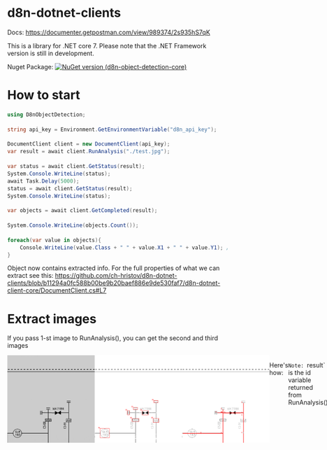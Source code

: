 # d8n-dotnet-clients

Docs: https://documenter.getpostman.com/view/989374/2s935hS7qK

This is a library for .NET core 7. Please note that the .NET Framework version is still in development.

Nuget Package:
[![NuGet version (d8n-object-detection-core)](https://img.shields.io/nuget/v/d8n-object-detection-core.svg?style=flat-square)](https://www.nuget.org/packages/d8n-object-detection-core/)

# How to start

```csharp
using D8nObjectDetection;

string api_key = Environment.GetEnvironmentVariable("d8n_api_key");

DocumentClient client = new DocumentClient(api_key);
var result = await client.RunAnalysis("./test.jpg");

var status = await client.GetStatus(result);
System.Console.WriteLine(status);
await Task.Delay(5000);
status = await client.GetStatus(result);
System.Console.WriteLine(status);

var objects = await client.GetCompleted(result);

System.Console.WriteLine(objects.Count());

foreach(var value in objects){
    Console.WriteLine(value.Class + " " + value.X1 + " " + value.Y1); // etc. etc..
}

```
Object now contains extracted info. For the full properties of what we can extract see this:
 https://github.com/ch-hristov/d8n-dotnet-clients/blob/b11294a0fc588b00be9b20baef886e9de530faf7/d8n-dotnet-client-core/DocumentClient.cs#L7

# Extract images

If you pass 1-st image to RunAnalysis(), you can get the second and third images
<div style="display:flex; flex-direction:row;">
<img src="./d8n-dotnet-example/test.jpg" width=200 height=200/>
<img src="./d8n-dotnet-example/result.png" width=200 height=200/>
<img src="./d8n-dotnet-example/line.png" width=200 height=200/>

Here's how:
 
`Note: `result` is the id variable returned from RunAnalysis()

# Limits
 1. Image size: 10MB
 2. Limits to number of requests apply.
